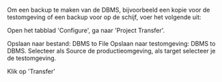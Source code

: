 Om een backup te maken van de DBMS, bijvoorbeeld een kopie voor de testomgeving of een backup voor op de schijf, voer het volgende uit:

Open het tabblad 'Configure', ga naar 'Project Transfer'. 

Opslaan naar bestand: DBMS to File
Opslaan naar testomgeving: DBMS to DBMS. Selecteer als Source de productieomgeving, als target selecteer je de testomgeving. 

Klik op 'Transfer'
